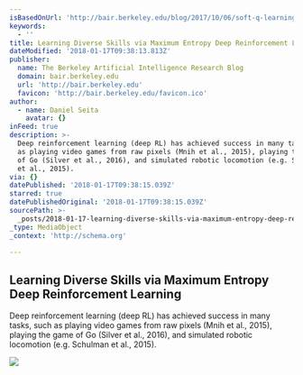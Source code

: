 ```yaml
---
isBasedOnUrl: 'http://bair.berkeley.edu/blog/2017/10/06/soft-q-learning/'
keywords:
  - ''
title: Learning Diverse Skills via Maximum Entropy Deep Reinforcement Learning
dateModified: '2018-01-17T09:38:13.813Z'
publisher:
  name: The Berkeley Artificial Intelligence Research Blog
  domain: bair.berkeley.edu
  url: 'http://bair.berkeley.edu'
  favicon: 'http://bair.berkeley.edu/favicon.ico'
author:
  - name: Daniel Seita
    avatar: {}
inFeed: true
description: >-
  Deep reinforcement learning (deep RL) has achieved success in many tasks, such
  as playing video games from raw pixels (Mnih et al., 2015), playing the game
  of Go (Silver et al., 2016), and simulated robotic locomotion (e.g. Schulman
  et al., 2015).
via: {}
datePublished: '2018-01-17T09:38:15.039Z'
starred: true
datePublishedOriginal: '2018-01-17T09:38:15.039Z'
sourcePath: >-
  _posts/2018-01-17-learning-diverse-skills-via-maximum-entropy-deep-reinforceme.md
_type: MediaObject
_context: 'http://schema.org'

---
```

<article style=""><h1>Learning Diverse Skills via Maximum Entropy Deep Reinforcement Learning</h1><p>Deep reinforcement learning (deep RL) has achieved success in many tasks, such as playing video games from raw pixels (Mnih et al., 2015), playing the game of Go (Silver et al., 2016), and simulated robotic locomotion (e.g. Schulman et al., 2015).</p><img src="http://bair.berkeley.edu/static/blog/softq/figure_2a_maze_one_path.png" /></article>